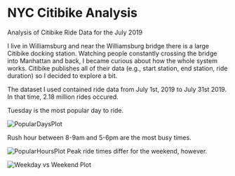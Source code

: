 # NYC Citibike Analysis

Analysis of Citibike Ride Data for the July 2019

I live in Williamsburg and near the Williamsburg bridge there is a large Citibike docking station. Watching people constantly crossing the bridge into Manhattan and back, I became curious about how the whole system works. Citibike publishes all of their data (e.g., start station, end station, ride duration) so I decided to explore a bit.

The dataset I used contained ride data from July 1st, 2019 to July 31st 2019. In that time, 2.18 million rides occured. 

Tuesday is the most popular day to ride. 

![PopularDaysPlot](https://user-images.githubusercontent.com/33380363/69303775-3b1a7b00-0bec-11ea-9899-d0d8f171e079.jpeg)


Rush hour between 8-9am and 5-6pm are the most busy times.

![PopularHoursPlot](https://user-images.githubusercontent.com/33380363/69303767-3786f400-0bec-11ea-8b6a-29303f9bb914.jpeg)
Peak ride times differ for the weekend, however.

![Weekday vs Weekend Plot](https://user-images.githubusercontent.com/33380363/69303645-c3e4e700-0beb-11ea-941f-3ec400dd160a.jpeg)

